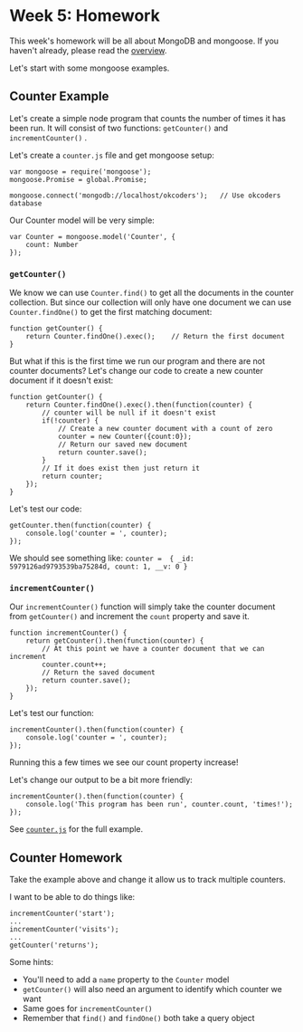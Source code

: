 Week 5: Homework
====

This week's homework will be all about MongoDB and mongoose.  If you haven't already, please read the [overview](https://github.com/sergei202/okcoders-backend-2017/blob/master/week5/overview.md).

Let's start with some mongoose examples.

## Counter Example
Let's create a simple node program that counts the number of times it has been run.  It will consist of two functions: `getCounter()` and `incrementCounter()` .

Let's create a `counter.js` file and get mongoose setup:

```
var mongoose = require('mongoose');
mongoose.Promise = global.Promise;

mongoose.connect('mongodb://localhost/okcoders');	// Use okcoders database
```


Our Counter model will be very simple:
```
var Counter = mongoose.model('Counter', {
	count: Number
});
```

### `getCounter()`
We know we can use `Counter.find()` to get all the documents in the counter collection.  But since our collection will only have one document we can use `Counter.findOne()` to get the first matching document:

```
function getCounter() {
	return Counter.findOne().exec();	// Return the first document
}
```

But what if this is the first time we run our program and there are not counter documents?  Let's change our code to create a new counter document if it doesn't exist:

```
function getCounter() {
	return Counter.findOne().exec().then(function(counter) {
		// counter will be null if it doesn't exist
		if(!counter) {
			// Create a new counter document with a count of zero
			counter = new Counter({count:0});
			// Return our saved new document
			return counter.save();
		}
		// If it does exist then just return it
		return counter;
	});
}
```

Let's test our code:
```
getCounter.then(function(counter) {
	console.log('counter = ', counter);
});
```

We should see something like: `counter =  { _id: 5979126ad9793539ba75284d, count: 1, __v: 0 }
`

### `incrementCounter()`
Our `incrementCounter()` function will simply take the counter document from `getCounter()` and increment the `count` property and save it.

```
function incrementCounter() {
	return getCounter().then(function(counter) {
		// At this point we have a counter document that we can increment
		counter.count++;
		// Return the saved document
		return counter.save();
	});
}
```

Let's test our function:
```
incrementCounter().then(function(counter) {
	console.log('counter = ', counter);
});
```

Running this a few times we see our count property increase!

Let's change our output to be a bit more friendly:

```
incrementCounter().then(function(counter) {
	console.log('This program has been run', counter.count, 'times!');
});
```

See [`counter.js`](https://github.com/sergei202/okcoders-backend-2017/blob/master/week5/homework/counter.js) for the full example.

## Counter Homework
Take the example above and change it allow us to track multiple counters.

I want to be able to do things like:
```
incrementCounter('start');
...
incrementCounter('visits');
...
getCounter('returns');
```

Some hints:
- You'll need to add a `name` property to the `Counter` model
- `getCounter()` will also need an argument to identify which counter we want
- Same goes for `incrementCounter()`
- Remember that `find()` and `findOne()` both take a query object
